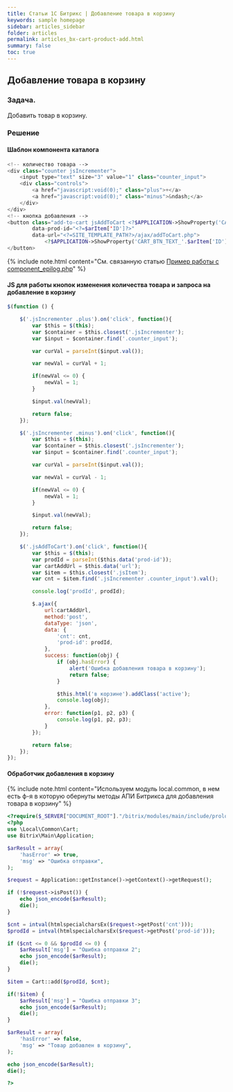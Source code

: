```yaml
---
title: Статьи 1С Битрикс | Добавление товара в корзину
keywords: sample homepage
sidebar: articles_sidebar
folder: articles
permalink: articles_bx-cart-product-add.html
summary: false
toc: true
---
```


## Добавление товара в корзину

### Задача.

Добавить товар в корзину.

### Решение

#### Шаблон компонента каталога

```php
<!-- количество товара -->
<div class="counter jsIncrementer">
    <input type="text" size="3" value="1" class="counter_input">
    <div class="controls">
        <a href="javascript:void(0);" class="plus">+</a>
        <a href="javascript:void(0);" class="minus">&ndash;</a>
    </div>
</div>
<!-- кнопка добавления -->
<button class="add-to-cart jsAddToCart <?$APPLICATION->ShowProperty('CART_BTN_CLASS_'.$arItem['ID']);?>"
        data-prod-id="<?=$arItem['ID']?>"
        data-url="<?=SITE_TEMPLATE_PATH?>/ajax/addToCart.php">
            <?$APPLICATION->ShowProperty('CART_BTN_TEXT_'.$arItem['ID']);?>
</button>
```

{% include note.html content="См. связанную статью [Пример работы с component_epilog.php](/my_notepad/articles_bx-component-epilog-example.html)" %}

#### JS для работы кнопок изменения количества товара и запроса на добавление в корзину

```js
$(function () {

    $('.jsIncrementer .plus').on('click', function(){
        var $this = $(this);
        var $container = $this.closest('.jsIncrementer');
        var $input = $container.find('.counter_input');

        var curVal = parseInt($input.val());

        var newVal = curVal + 1;

        if(newVal <= 0) {
            newVal = 1;
        }

        $input.val(newVal);

        return false;
    });

    $('.jsIncrementer .minus').on('click', function(){
        var $this = $(this);
        var $container = $this.closest('.jsIncrementer');
        var $input = $container.find('.counter_input');

        var curVal = parseInt($input.val());

        var newVal = curVal - 1;

        if(newVal <= 0) {
            newVal = 1;
        }

        $input.val(newVal);

        return false;
    });

    $('.jsAddToCart').on('click', function(){
        var $this = $(this);
        var prodId = parseInt($this.data('prod-id'));
        var cartAddUrl = $this.data('url');
        var $item = $this.closest('.jsItem');
        var cnt = $item.find('.jsIncrementer .counter_input').val();

        console.log('prodId', prodId);

        $.ajax({
            url:cartAddUrl,
            method:'post',
            dataType: 'json',
            data: {
                'cnt': cnt,
                'prod-id': prodId,
            },
            success: function(obj) {
                if (obj.hasError) {
                    alert('Ошибка добавления товара в корзину');
                    return false;
                }

                $this.html('в корзине').addClass('active');
                console.log(obj);
            },
            error: function(p1, p2, p3) {
                console.log(p1, p2, p3);
            }
        });

        return false;
    });
});
```

#### Обработчик добавления в корзину

{% include note.html content="Используем модуль local.common, в нем есть ф-я в которую обернуты методы АПИ Битрикса для добавления товара в корзину" %}

```php
<?require($_SERVER["DOCUMENT_ROOT"]."/bitrix/modules/main/include/prolog_before.php");?>
<?php
use \Local\Common\Cart;
use Bitrix\Main\Application;

$arResult = array(
    'hasError' => true,
    'msg' => "Ошибка отправки",
);

$request = Application::getInstance()->getContext()->getRequest();

if (!$request->isPost()) {
    echo json_encode($arResult);
    die();
}

$cnt = intval(htmlspecialcharsEx($request->getPost('cnt')));
$prodId = intval(htmlspecialcharsEx($request->getPost('prod-id')));

if ($cnt <= 0 && $prodId <= 0) {
    $arResult['msg'] = "Ошибка отправки 2";
    echo json_encode($arResult);
    die();
}

$item = Cart::add($prodId, $cnt);

if(!$item) {
    $arResult['msg'] = "Ошибка отправки 3";
    echo json_encode($arResult);
    die();
}

$arResult = array(
    'hasError' => false,
    'msg' => "Товар добавлен в корзину",
);

echo json_encode($arResult);
die();

?>
```
